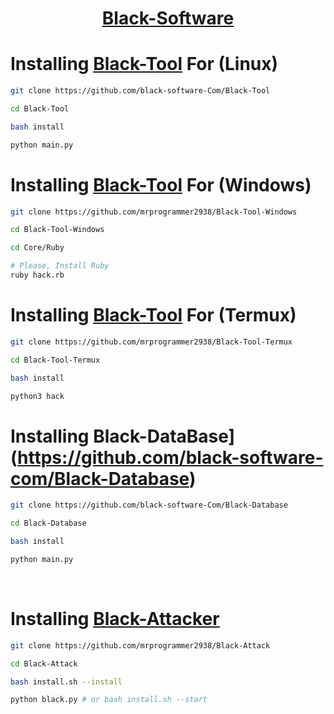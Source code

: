 <center>

# [Black-Software](https://github.com/black-software-Com)
</center>

# Installing [Black-Tool](https://github.com/mrprogrammer2938) For (Linux)
``` sh
git clone https://github.com/black-software-Com/Black-Tool

cd Black-Tool

bash install

python main.py
```

# Installing [Black-Tool](https://github.com/mrprogrammer2938/Black-Tool-Windows) For (Windows)
``` sh
git clone https://github.com/mrprogrammer2938/Black-Tool-Windows

cd Black-Tool-Windows

cd Core/Ruby

# Please, Install Ruby
ruby hack.rb
```

# Installing [Black-Tool](https://github.com/mrprogrammer2938/Black-Tool-Termux) For (Termux)

``` sh
git clone https://github.com/mrprogrammer2938/Black-Tool-Termux

cd Black-Tool-Termux

bash install

python3 hack
```

# Installing Black-DataBase](https://github.com/black-software-com/Black-Database)
``` sh
git clone https://github.com/black-software-Com/Black-Database

cd Black-Database

bash install

python main.py
```
<br>

# Installing [Black-Attacker](https://github.com/mrprogrammer2938/Black-Attack) 
``` sh
git clone https://github.com/mrprogrammer2938/Black-Attack

cd Black-Attack

bash install.sh --install

python black.py # or bash install.sh --start
```
<br>
